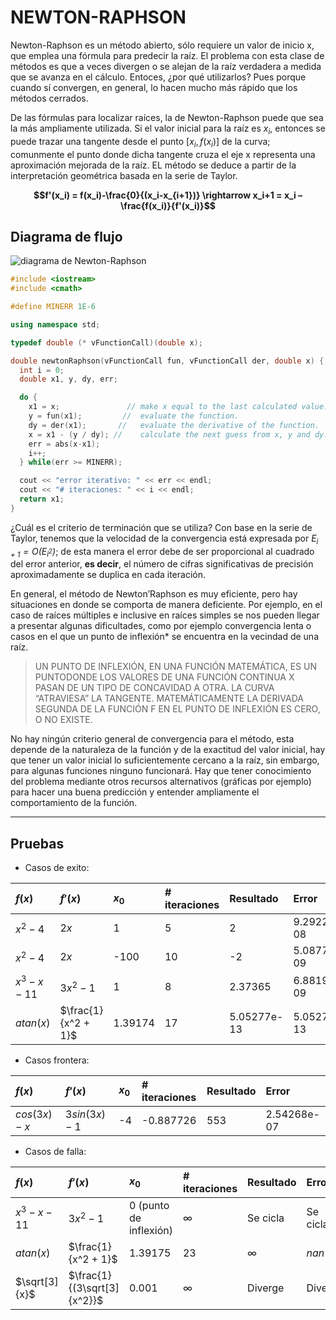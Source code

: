# NEWTON-RAPHSON

Newton-Raphson es un método abierto, sólo requiere un valor de inicio x, que emplea una fórmula para predecir la raíz. El problema con esta clase de métodos es que a veces divergen o se alejan de la raíz verdadera a medida que se avanza en el cálculo. Entoces, ¿por qué utilizarlos? Pues porque cuando sí convergen, en general, lo hacen mucho más rápido que los métodos cerrados.

De las fórmulas para localizar raíces, la de Newton-Raphson puede que sea la más ampliamente utilizada. Si el valor inicial para la raíz es $x_i$, entonces se puede trazar una tangente desde el punto $[x_i, f(x_i)]$ de la curva; comunmente el punto donde dicha tangente cruza el eje x representa una aproximación mejorada de la raíz. EL método se deduce a partir de la interpretación geométrica basada en la serie de Taylor.

**$$f'(x_i) = f(x_i)-\frac{0}{(x_i-x_{i+1})} \rightarrow x_i+1 = x_i – \frac{f(x_i)}{f'(x_i)}$$**

## Diagrama de flujo

![diagrama de Newton-Raphson](/../screenshots/newton-raphson-diagrama.png)

```cpp
#include <iostream>
#include <cmath>

#define MINERR 1E-6

using namespace std;

typedef double (* vFunctionCall)(double x);

double newtonRaphson(vFunctionCall fun, vFunctionCall der, double x) {
  int i = 0;
  double x1, y, dy, err;

  do {
    x1 = x;               // make x equal to the last calculated value.
    y = fun(x1);         //  evaluate the function.
    dy = der(x1);       //   evaluate the derivative of the function.
    x = x1 - (y / dy); //    calculate the next guess from x, y and dy.
    err = abs(x-x1);
    i++;
  } while(err >= MINERR);

  cout << "error iterativo: " << err << endl;
  cout << "# iteraciones: " << i << endl;
  return x1;
}
```

¿Cuál es el criterio de terminación que se utiliza? Con base en la serie de Taylor, tenemos que la velocidad de la convergencia está expresada por *$E_{i+1} = O(E_{i^2})$*; de esta manera el error debe de ser proporcional al cuadrado del error anterior, **es decir**, el número de cifras significativas de precisión aproximadamente se duplica en cada iteración.

En general, el método de Newton’Raphson es muy eficiente, pero hay situaciones en donde se comporta de manera deficiente. Por ejemplo, en el caso de raíces múltiples e inclusive en raíces simples se nos pueden llegar a presentar algunas dificultades, como por ejemplo convergencia lenta o casos en el que un punto de inflexión* se encuentra en la vecindad de una raíz.

> UN PUNTO DE INFLEXIÓN, EN UNA FUNCIÓN MATEMÁTICA, ES UN PUNTODONDE LOS VALORES DE UNA FUNCIÓN CONTINUA X PASAN DE UN TIPO DE CONCAVIDAD A OTRA. LA CURVA “ATRAVIESA” LA TANGENTE. MATEMÁTICAMENTE LA DERIVADA SEGUNDA DE LA FUNCIÓN F EN EL PUNTO DE INFLEXIÓN ES CERO, O NO EXISTE.

No hay ningún criterio general de convergencia para el método, esta depende de la naturaleza de la función y de la exactitud del valor inicial, hay que tener un valor inicial lo suficientemente cercano a la raíz, sin embargo, para algunas funciones ninguno funcionará. Hay que tener conocimiento del problema mediante otros recursos alternativos (gráficas por ejemplo) para hacer una buena predicción y entender ampliamente el comportamiento de la función.

---

## Pruebas

- Casos de exito:

| $f(x)$ | $f'(x)$ | $x_0$ | # iteraciones | Resultado |  Error |
| :------------- |:------ | :---- | :------------- | :----- | :--- |
| $x ^ 2 - 4$ | $2x$ | 1 | 5 | 2 | 9.29223e-08 |
| $x ^ 2 - 4$ | $2x$ | -100 | 10 | -2 | 5.08772e-09 |
| $x ^ 3 - x - 11$ | $3x^2 - 1$ | 1 | 8 | 2.37365  | 6.88196e-09 |
| $atan(x)$ | $\frac{1}{x^2 + 1}$ | 1.39174 | 17 | 5.05277e-13 | 5.05277e-13 |

- Casos frontera:

| $f(x)$ | $f'(x)$ | $x_0$ | # iteraciones | Resultado |  Error |
| :------------- |:------ | :---- | :------------- | :----- | :--- |
| $cos(3x) - x$ | $3sin(3x) - 1$ | -4 | -0.887726 | 553 | 2.54268e-07 |

- Casos de falla:

| $f(x)$ | $f'(x)$ | $x_0$ | # iteraciones | Resultado |  Error |
| :------------- |:------ | :---- | :------------- | :----- | :--- |
| $x ^ 3 - x - 11$ | $3x^2 - 1$ | 0 (punto de inflexión) | $\infty$ | Se cicla | Se cicla |
| $atan(x)$ | $\frac{1}{x^2 + 1}$ | 1.39175 | 23 | $\infty$ | $nan$ |
| $\sqrt[3]{x}$ | $\frac{1}{(3\sqrt[3]{x^2}}$ | 0.001 | $\infty$ | Diverge | Diverge |
